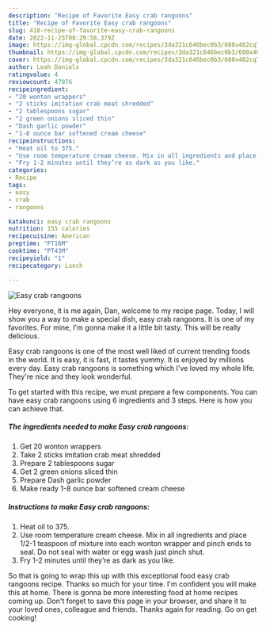```yaml
---
description: "Recipe of Favorite Easy crab rangoons"
title: "Recipe of Favorite Easy crab rangoons"
slug: 418-recipe-of-favorite-easy-crab-rangoons
date: 2022-11-25T08:29:58.379Z
image: https://img-global.cpcdn.com/recipes/3da321c646bec0b3/680x482cq70/easy-crab-rangoons-recipe-main-photo.jpg
thumbnail: https://img-global.cpcdn.com/recipes/3da321c646bec0b3/680x482cq70/easy-crab-rangoons-recipe-main-photo.jpg
cover: https://img-global.cpcdn.com/recipes/3da321c646bec0b3/680x482cq70/easy-crab-rangoons-recipe-main-photo.jpg
author: Leah Daniels
ratingvalue: 4
reviewcount: 47076
recipeingredient:
- "20 wonton wrappers"
- "2 sticks imitation crab meat shredded"
- "2 tablespoons sugar"
- "2 green onions sliced thin"
- "Dash garlic powder"
- "1-8 ounce bar softened cream cheese"
recipeinstructions:
- "Heat oil to 375."
- "Use room temperature cream cheese. Mix in all ingredients and place 1/2-1 teaspoon of mixture into each wonton wrapper and pinch ends to seal. Do not seal with water or egg wash just pinch shut."
- "Fry 1-2 minutes until they’re as dark as you like."
categories:
- Recipe
tags:
- easy
- crab
- rangoons

katakunci: easy crab rangoons 
nutrition: 155 calories
recipecuisine: American
preptime: "PT16M"
cooktime: "PT43M"
recipeyield: "1"
recipecategory: Lunch

---
```



![Easy crab rangoons](https://img-global.cpcdn.com/recipes/3da321c646bec0b3/680x482cq70/easy-crab-rangoons-recipe-main-photo.jpg)

Hey everyone, it is me again, Dan, welcome to my recipe page. Today, I will show you a way to make a special dish, easy crab rangoons. It is one of my favorites. For mine, I'm gonna make it a little bit tasty. This will be really delicious.

Easy crab rangoons is one of the most well liked of current trending foods in the world. It is easy, it is fast, it tastes yummy. It is enjoyed by millions every day. Easy crab rangoons is something which I've loved my whole life. They're nice and they look wonderful.




To get started with this recipe, we must prepare a few components. You can have easy crab rangoons using 6 ingredients and 3 steps. Here is how you can achieve that.

<!--inarticleads1-->

##### The ingredients needed to make Easy crab rangoons:

1. Get 20 wonton wrappers
1. Take 2 sticks imitation crab meat shredded
1. Prepare 2 tablespoons sugar
1. Get 2 green onions sliced thin
1. Prepare Dash garlic powder
1. Make ready 1-8 ounce bar softened cream cheese




<!--inarticleads2-->

##### Instructions to make Easy crab rangoons:

1. Heat oil to 375.
1. Use room temperature cream cheese. Mix in all ingredients and place 1/2-1 teaspoon of mixture into each wonton wrapper and pinch ends to seal. Do not seal with water or egg wash just pinch shut.
1. Fry 1-2 minutes until they’re as dark as you like.




So that is going to wrap this up with this exceptional food easy crab rangoons recipe. Thanks so much for your time. I'm confident you will make this at home. There is gonna be more interesting food at home recipes coming up. Don't forget to save this page in your browser, and share it to your loved ones, colleague and friends. Thanks again for reading. Go on get cooking!
